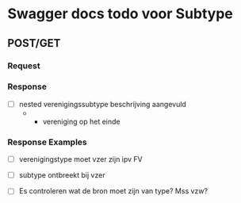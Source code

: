 # Swagger docs todo voor Subtype

## POST/GET

### Request
### Response
- [ ] nested verenigingssubtype beschrijving aangevuld
  - + vereniging op het einde
### Response Examples
- [ ] verenigingstype moet vzer zijn ipv FV
- [ ] subtype ontbreekt bij vzer

- [ ] Es controleren wat de bron moet zijn van type? Mss vzw?